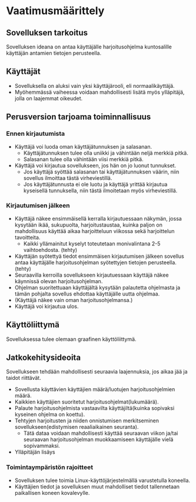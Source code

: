 # Vaatimusmäärittely

## Sovelluksen tarkoitus

Sovelluksen ideana on antaa käyttäjälle harjoitusohjelma kuntosalille
käyttäjän antamien tietojen perusteella. 

## Käyttäjät

- Sovelluksella on aluksi vain yksi käyttäjärooli, eli normaalikäyttäjä.
- Myöhemmässä vaiheessa voidaan mahdollisesti lisätä myös ylläpitäjä, 
jolla on laajemmat oikeudet.

## Perusversion tarjoama toiminnallisuus

### Ennen kirjautumista
- Käyttäjä voi luoda oman käyttäjätunnuksen ja salasanan.
	- Käyttäjätunnuksen tulee olla uniikki ja vähintään neljä merkkiä
	 pitkä.
	- Salasanan tulee olla vähintään viisi merkkiä pitkä.
- Käyttäjä voi kirjautua sovellukseen, jos hän on jo luonut tunnukset.	
	- Jos käyttäjä syöttää salasanan tai käyttäjätunnuksen väärin, 
	niin sovellus ilmoittaa tästä virheviestillä.
	- Jos käyttäjätunnusta ei ole luotu ja käyttäjä yrittää kirjautua
	kyseisellä tunnuksella, niin tästä ilmoitetaan myös virheviestillä.


### Kirjautumisen jälkeen
- Käyttäjä näkee ensimmäisellä kerralla kirjautuessaan näkymän, jossa
kysytään ikää, sukupuolta, harjoitustaustaa, kuinka paljon on mahdollisuus
käyttää aikaa harjoitteluun viikossa sekä harjoittelun tavoitteita.
	- Kaikki yllämainitut kyselyt toteutetaan monivalintana 2-5 
	vaihtoehdosta. (tehty)
- Käyttäjän syötettyä tiedot ensimmäisen kirjautumisen jälkeen sovellus 
antaa käyttäjälle harjoitusohjelman syötettyjen tietojen perusteella. (tehty)
- Seuraavilla kerroilla sovellukseen kirjautuessaan käyttäjä näkee käynnissä olevan
harjoitusohjelman.
- Ohjelman suoritettuaan käyttäjältä kysytään palautetta ohjelmasta ja tämän 
pohjalta sovellus ehdottaa käyttäjälle uutta ohjelmaa.
- (Käyttäjä näkee vain oman harjoitusohjelmansa.) 
- Käyttäjä voi kirjautua ulos.

## Käyttöliittymä
Sovelluksessa tulee olemaan graafinen käyttöliittymä.

## Jatkokehitysideoita

Sovellukseen tehdään mahdollisesti seuraavia laajennuksia, jos aikaa jää ja taidot
riittävät. 
- Sovellusta käyttävien käyttäjien määrä/luotujen harjoitusohjelmien määrä.
-  Kaikkien käyttäjien suoritetut harjoitusohjelmat(lukumäärä).
- Palaute harjoitusohjelmista vastaavilta käyttäjiltä(kuinka sopivaksi kyseinen
ohjelma on koettu).
- Tehtyjen harjoitusten ja niiden onnistumisen  merkitseminen sovellukseen(edistymisen
reaaliaikainen seuranta).
	 - Tätä dataa voidaan mahdollisesti käyttää seuraavan viikon ja/tai seuraavan
	 harjoitusohjelman muokkaamiseen käyttäjälle vielä sopivammaksi.
- Ylläpitäjän lisäys



### Toimintaympäristön rajoitteet
+ Sovelluksen tulee toimia Linux-käyttöjärjestelmällä varustetulla koneella.
+ Käyttäjien tiedot ja sovelluksen muut mahdolliset tiedot tallennetaan paikallisen
koneen kovalevylle.  
